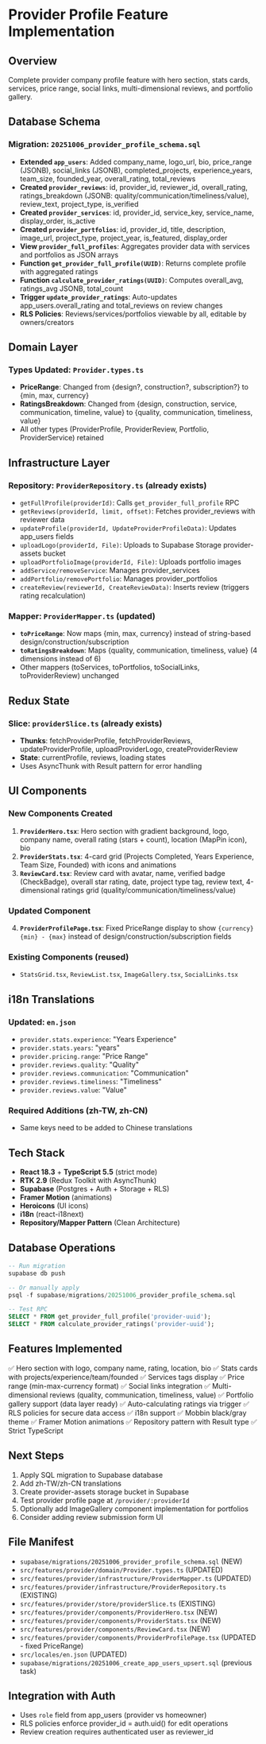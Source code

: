 # Provider Profile Feature Implementation

## Overview
Complete provider company profile feature with hero section, stats cards, services, price range, social links, multi-dimensional reviews, and portfolio gallery.

## Database Schema

### Migration: `20251006_provider_profile_schema.sql`
- **Extended `app_users`**: Added company_name, logo_url, bio, price_range (JSONB), social_links (JSONB), completed_projects, experience_years, team_size, founded_year, overall_rating, total_reviews
- **Created `provider_reviews`**: id, provider_id, reviewer_id, overall_rating, ratings_breakdown (JSONB: quality/communication/timeliness/value), review_text, project_type, is_verified
- **Created `provider_services`**: id, provider_id, service_key, service_name, display_order, is_active
- **Created `provider_portfolios`**: id, provider_id, title, description, image_url, project_type, project_year, is_featured, display_order
- **View `provider_full_profiles`**: Aggregates provider data with services and portfolios as JSON arrays
- **Function `get_provider_full_profile(UUID)`**: Returns complete profile with aggregated ratings
- **Function `calculate_provider_ratings(UUID)`**: Computes overall_avg, ratings_avg JSONB, total_count
- **Trigger `update_provider_ratings`**: Auto-updates app_users.overall_rating and total_reviews on review changes
- **RLS Policies**: Reviews/services/portfolios viewable by all, editable by owners/creators

## Domain Layer

### Types Updated: `Provider.types.ts`
- **PriceRange**: Changed from {design?, construction?, subscription?} to {min, max, currency}
- **RatingsBreakdown**: Changed from {design, construction, service, communication, timeline, value} to {quality, communication, timeliness, value}
- All other types (ProviderProfile, ProviderReview, Portfolio, ProviderService) retained

## Infrastructure Layer

### Repository: `ProviderRepository.ts` (already exists)
- `getFullProfile(providerId)`: Calls `get_provider_full_profile` RPC
- `getReviews(providerId, limit, offset)`: Fetches provider_reviews with reviewer data
- `updateProfile(providerId, UpdateProviderProfileData)`: Updates app_users fields
- `uploadLogo(providerId, File)`: Uploads to Supabase Storage provider-assets bucket
- `uploadPortfolioImage(providerId, File)`: Uploads portfolio images
- `addService/removeService`: Manages provider_services
- `addPortfolio/removePortfolio`: Manages provider_portfolios
- `createReview(reviewerId, CreateReviewData)`: Inserts review (triggers rating recalculation)

### Mapper: `ProviderMapper.ts` (updated)
- **`toPriceRange`**: Now maps {min, max, currency} instead of string-based design/construction/subscription
- **`toRatingsBreakdown`**: Maps {quality, communication, timeliness, value} (4 dimensions instead of 6)
- Other mappers (toServices, toPortfolios, toSocialLinks, toProviderReview) unchanged

## Redux State

### Slice: `providerSlice.ts` (already exists)
- **Thunks**: fetchProviderProfile, fetchProviderReviews, updateProviderProfile, uploadProviderLogo, createProviderReview
- **State**: currentProfile, reviews, loading states
- Uses AsyncThunk with Result pattern for error handling

## UI Components

### New Components Created
1. **`ProviderHero.tsx`**: Hero section with gradient background, logo, company name, overall rating (stars + count), location (MapPin icon), bio
2. **`ProviderStats.tsx`**: 4-card grid (Projects Completed, Years Experience, Team Size, Founded) with icons and animations
3. **`ReviewCard.tsx`**: Review card with avatar, name, verified badge (CheckBadge), overall star rating, date, project type tag, review text, 4-dimensional ratings grid (quality/communication/timeliness/value)

### Updated Component
4. **`ProviderProfilePage.tsx`**: Fixed PriceRange display to show `{currency} {min} - {max}` instead of design/construction/subscription fields

### Existing Components (reused)
- `StatsGrid.tsx`, `ReviewList.tsx`, `ImageGallery.tsx`, `SocialLinks.tsx`

## i18n Translations

### Updated: `en.json`
- `provider.stats.experience`: "Years Experience"
- `provider.stats.years`: "years"
- `provider.pricing.range`: "Price Range"
- `provider.reviews.quality`: "Quality"
- `provider.reviews.communication`: "Communication"
- `provider.reviews.timeliness`: "Timeliness"
- `provider.reviews.value`: "Value"

### Required Additions (zh-TW, zh-CN)
- Same keys need to be added to Chinese translations

## Tech Stack
- **React 18.3** + **TypeScript 5.5** (strict mode)
- **RTK 2.9** (Redux Toolkit with AsyncThunk)
- **Supabase** (Postgres + Auth + Storage + RLS)
- **Framer Motion** (animations)
- **Heroicons** (UI icons)
- **i18n** (react-i18next)
- **Repository/Mapper Pattern** (Clean Architecture)

## Database Operations
```sql
-- Run migration
supabase db push

-- Or manually apply
psql -f supabase/migrations/20251006_provider_profile_schema.sql

-- Test RPC
SELECT * FROM get_provider_full_profile('provider-uuid');
SELECT * FROM calculate_provider_ratings('provider-uuid');
```

## Features Implemented
✅ Hero section with logo, company name, rating, location, bio
✅ Stats cards with projects/experience/team/founded
✅ Services tags display
✅ Price range (min-max-currency format)
✅ Social links integration
✅ Multi-dimensional reviews (quality, communication, timeliness, value)
✅ Portfolio gallery support (data layer ready)
✅ Auto-calculating ratings via trigger
✅ RLS policies for secure data access
✅ i18n support
✅ Mobbin black/gray theme
✅ Framer Motion animations
✅ Repository pattern with Result type
✅ Strict TypeScript

## Next Steps
1. Apply SQL migration to Supabase database
2. Add zh-TW/zh-CN translations
3. Create provider-assets storage bucket in Supabase
4. Test provider profile page at `/provider/:providerId`
5. Optionally add ImageGallery component implementation for portfolios
6. Consider adding review submission form UI

## File Manifest
- `supabase/migrations/20251006_provider_profile_schema.sql` (NEW)
- `src/features/provider/domain/Provider.types.ts` (UPDATED)
- `src/features/provider/infrastructure/ProviderMapper.ts` (UPDATED)
- `src/features/provider/infrastructure/ProviderRepository.ts` (EXISTING)
- `src/features/provider/store/providerSlice.ts` (EXISTING)
- `src/features/provider/components/ProviderHero.tsx` (NEW)
- `src/features/provider/components/ProviderStats.tsx` (NEW)
- `src/features/provider/components/ReviewCard.tsx` (NEW)
- `src/features/provider/components/ProviderProfilePage.tsx` (UPDATED - fixed PriceRange)
- `src/locales/en.json` (UPDATED)
- `supabase/migrations/20251006_create_app_users_upsert.sql` (previous task)

## Integration with Auth
- Uses `role` field from app_users (provider vs homeowner)
- RLS policies enforce provider_id = auth.uid() for edit operations
- Review creation requires authenticated user as reviewer_id
